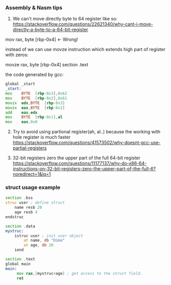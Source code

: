 ### Assembly & Nasm tips

1) We can't move directly byte to 64 register like so:
https://stackoverflow.com/questions/22621340/why-cant-i-move-directly-a-byte-to-a-64-bit-register

mov rax, byte [rbp-0x4]  <- Wrong!

instead of we can use movze instruction which extends high part of register with zeros:

movze rax, byte [rbp-0x4] section .text

the code generated by gcc:
```asm
global _start
_start:
mov    BYTE  [rbp-0x3],0x62
mov    BYTE  [rbp-0x2],0x61
movzx  edx,BYTE  [rbp-0x3]
movzx  eax,BYTE  [rbp-0x2]
add    eax,edx
mov    BYTE  [rbp-0x1],al
mov    eax,0x0
```


2) Try to avoid using partional register(ah, al..) because the working with hole register is much faster
https://stackoverflow.com/questions/41573502/why-doesnt-gcc-use-partial-registers

3) 32-bit registers zero the upper part of the full 64-bit register
https://stackoverflow.com/questions/11177137/why-do-x86-64-instructions-on-32-bit-registers-zero-the-upper-part-of-the-full-6?noredirect=1&lq=1

### struct usage example

```asm
section .bss
struc user ; define struct
    name resb 20
    age resb 4
endstruc

section .data
mystruc:
    istruc user ; init user object
        at name, db "Dima"
        at age, db 20
    iend

section .text
global main
main:
     mov rax,[mystruc+age] ; get access to the struct field.
     ret
```
